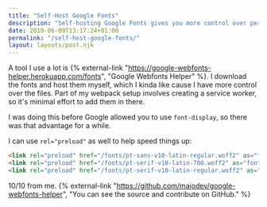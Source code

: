 ```yaml
---
title: "Self-Host Google Fonts"
description: "Self-hosting Google Fonts gives you more control over performance and loading of your fonts."
date: 2019-06-09T13:17:24+01:00
permalink: "/self-host-google-fonts/"
layout: layouts/post.njk
---
```


A tool I use a lot is {% external-link "https://google-webfonts-helper.herokuapp.com/fonts", "Google Webfonts Helper" %}. I download the fonts and host them myself, which I kinda like cause I have more control over the files. Part of my webpack setup involves creating a service worker, so it's minimal effort to add them in there.

I was doing this before Google allowed you to use `font-display`, so there was that advantage for a while.

I can use `rel="preload"` as well to help speed things up:

``` html
<link rel="preload" href="/fonts/pt-sans-v10-latin-regular.woff2" as="font" crossorigin>
<link rel="preload" href="/fonts/pt-serif-v10-latin-700.woff2" as="font" crossorigin>
<link rel="preload" href="/fonts/pt-serif-v10-latin-regular.woff2" as="font" crossorigin>
```

10/10 from me. {% external-link "https://github.com/majodev/google-webfonts-helper", "You can see the source and contribute on GitHub." %}
